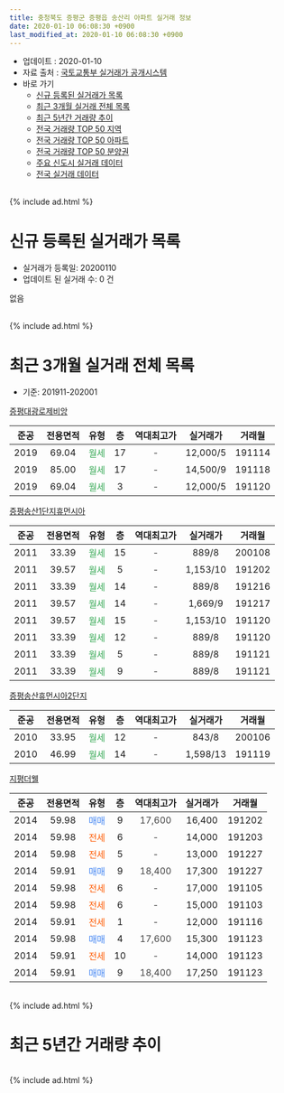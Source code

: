 ```yaml
---
title: 충청북도 증평군 증평읍 송산리 아파트 실거래 정보
date: 2020-01-10 06:08:30 +0900
last_modified_at: 2020-01-10 06:08:30 +0900
---
```


* 업데이트 : 2020-01-10
* 자료 출처 : [국토교통부 실거래가 공개시스템](http://rt.molit.go.kr)
* 바로 가기
    * [신규 등록된 실거래가 목록](#신규-등록된-실거래가-목록)
    * [최근 3개월 실거래 전체 목록](#최근-3개월-실거래-전체-목록)
    * [최근 5년간 거래량 추이](#최근-5년간-거래량-추이)
    * [전국 거래량 TOP 50 지역](https://inasie.github.io/apt-trade-info/최근-3개월-전국에서-가장-거래가-많이-발생한-지역)
    * [전국 거래량 TOP 50 아파트](https://inasie.github.io/apt-trade-info/최근-3개월-전국에서-가장-거래가-많이-발생한-아파트)
    * [전국 거래량 TOP 50 분양권](https://inasie.github.io/apt-trade-info/최근-3개월-전국에서-가장-거래가-많이-발생한-분양권)
    * [주요 신도시 실거래 데이터](https://inasie.github.io/apt-trade-info/주요-신도시)
    * [전국 실거래 데이터](https://inasie.github.io/apt-trade-info/전국)
<br>
{% include ad.html %}
<br>

# 신규 등록된 실거래가 목록
* 실거래가 등록일: 20200110
* 업데이트 된 실거래 수: 0 건

없음

<br>
{% include ad.html %}
<br>

# 최근 3개월 실거래 전체 목록
* 기준: 201911-202001


[증평대광로제비앙](https://search.naver.com/search.naver?query=%EC%B6%A9%EC%B2%AD%EB%B6%81%EB%8F%84+%EC%A6%9D%ED%8F%89%EA%B5%B0+%EC%A6%9D%ED%8F%89%EC%9D%8D+%EC%86%A1%EC%82%B0%EB%A6%AC+%EC%A6%9D%ED%8F%89%EB%8C%80%EA%B4%91%EB%A1%9C%EC%A0%9C%EB%B9%84%EC%95%99)

|준공|전용면적|유형|층|역대최고가|실거래가|거래월|
|:---:|:---:|:---:|:---:|:---:|:---:|:---:|
|2019|69.04|<span style="color:#34a853">월세</span>|17|<span style="color:#444444">-</span>|12,000/5|191114|
|2019|85.00|<span style="color:#34a853">월세</span>|17|<span style="color:#444444">-</span>|14,500/9|191118|
|2019|69.04|<span style="color:#34a853">월세</span>|3|<span style="color:#444444">-</span>|12,000/5|191120|

[증평송산1단지휴먼시아](https://search.naver.com/search.naver?query=%EC%B6%A9%EC%B2%AD%EB%B6%81%EB%8F%84+%EC%A6%9D%ED%8F%89%EA%B5%B0+%EC%A6%9D%ED%8F%89%EC%9D%8D+%EC%86%A1%EC%82%B0%EB%A6%AC+%EC%A6%9D%ED%8F%89%EC%86%A1%EC%82%B01%EB%8B%A8%EC%A7%80%ED%9C%B4%EB%A8%BC%EC%8B%9C%EC%95%84)

|준공|전용면적|유형|층|역대최고가|실거래가|거래월|
|:---:|:---:|:---:|:---:|:---:|:---:|:---:|
|2011|33.39|<span style="color:#34a853">월세</span>|15|<span style="color:#444444">-</span>|889/8|200108|
|2011|39.57|<span style="color:#34a853">월세</span>|5|<span style="color:#444444">-</span>|1,153/10|191202|
|2011|33.39|<span style="color:#34a853">월세</span>|14|<span style="color:#444444">-</span>|889/8|191216|
|2011|39.57|<span style="color:#34a853">월세</span>|14|<span style="color:#444444">-</span>|1,669/9|191217|
|2011|39.57|<span style="color:#34a853">월세</span>|15|<span style="color:#444444">-</span>|1,153/10|191120|
|2011|33.39|<span style="color:#34a853">월세</span>|12|<span style="color:#444444">-</span>|889/8|191120|
|2011|33.39|<span style="color:#34a853">월세</span>|5|<span style="color:#444444">-</span>|889/8|191121|
|2011|33.39|<span style="color:#34a853">월세</span>|9|<span style="color:#444444">-</span>|889/8|191121|

[증평송산휴먼시아2단지](https://search.naver.com/search.naver?query=%EC%B6%A9%EC%B2%AD%EB%B6%81%EB%8F%84+%EC%A6%9D%ED%8F%89%EA%B5%B0+%EC%A6%9D%ED%8F%89%EC%9D%8D+%EC%86%A1%EC%82%B0%EB%A6%AC+%EC%A6%9D%ED%8F%89%EC%86%A1%EC%82%B0%ED%9C%B4%EB%A8%BC%EC%8B%9C%EC%95%842%EB%8B%A8%EC%A7%80)

|준공|전용면적|유형|층|역대최고가|실거래가|거래월|
|:---:|:---:|:---:|:---:|:---:|:---:|:---:|
|2010|33.95|<span style="color:#34a853">월세</span>|12|<span style="color:#444444">-</span>|843/8|200106|
|2010|46.99|<span style="color:#34a853">월세</span>|14|<span style="color:#444444">-</span>|1,598/13|191119|

[지평더웰](https://search.naver.com/search.naver?query=%EC%B6%A9%EC%B2%AD%EB%B6%81%EB%8F%84+%EC%A6%9D%ED%8F%89%EA%B5%B0+%EC%A6%9D%ED%8F%89%EC%9D%8D+%EC%86%A1%EC%82%B0%EB%A6%AC+%EC%A7%80%ED%8F%89%EB%8D%94%EC%9B%B0)

|준공|전용면적|유형|층|역대최고가|실거래가|거래월|
|:---:|:---:|:---:|:---:|:---:|:---:|:---:|
|2014|59.98|<span style="color:#4285f3">매매</span>|9|<span style="color:#444444">17,600</span>|16,400|191202|
|2014|59.98|<span style="color:#ff5a00">전세</span>|6|<span style="color:#444444">-</span>|14,000|191203|
|2014|59.98|<span style="color:#ff5a00">전세</span>|5|<span style="color:#444444">-</span>|13,000|191227|
|2014|59.91|<span style="color:#4285f3">매매</span>|9|<span style="color:#444444">18,400</span>|17,300|191227|
|2014|59.98|<span style="color:#ff5a00">전세</span>|6|<span style="color:#444444">-</span>|17,000|191105|
|2014|59.98|<span style="color:#ff5a00">전세</span>|6|<span style="color:#444444">-</span>|15,000|191103|
|2014|59.91|<span style="color:#ff5a00">전세</span>|1|<span style="color:#444444">-</span>|12,000|191116|
|2014|59.98|<span style="color:#4285f3">매매</span>|4|<span style="color:#444444">17,600</span>|15,300|191123|
|2014|59.91|<span style="color:#ff5a00">전세</span>|10|<span style="color:#444444">-</span>|14,000|191123|
|2014|59.91|<span style="color:#4285f3">매매</span>|9|<span style="color:#444444">18,400</span>|17,250|191123|


<br>
{% include ad.html %}
<br>

# 최근 5년간 거래량 추이


<div style="width:100%;">
    <canvas id="deal_progress" height="200"></canvas>
</div>

<script>
new Chart(document.getElementById("deal_progress"), {
    type: 'line',
    data: {
        labels: ['201501','201502','201503','201504','201505','201506','201507','201508','201509','201510','201511','201512','201601','201602','201603','201604','201605','201606','201607','201608','201609','201610','201611','201612','201701','201702','201703','201704','201705','201706','201707','201708','201709','201710','201711','201712','201801','201802','201803','201804','201805','201806','201807','201808','201809','201810','201811','201812','201901','201902','201903','201904','201905','201906','201907','201908','201909','201910','201911','201912','202001'],
        datasets: [{
            label: '매매',
            pointRadius: 1,
            data: [2, 2, 2, 0, 3, 1, 0, 1, 1, 2, 4, 2, 1, 4, 3, 5, 5, 4, 5, 3, 2, 4, 6, 7, 2, 4, 2, 2, 2, 4, 3, 0, 0, 1, 4, 1, 2, 2, 4, 0, 2, 1, 4, 3, 1, 2, 2, 1, 4, 3, 2, 1, 2, 1, 1, 2, 4, 5, 2, 2, 0],
            borderColor: "rgba(255, 201, 14, 1)",
            backgroundColor: "rgba(255, 201, 14, 0.5)",
            fill: false,
            lineTension: 0
        },{
            label: '전월세',
            pointRadius: 1,
            data: [18, 10, 3, 4, 2, 4, 0, 1, 4, 4, 5, 4, 3, 6, 2, 18, 2, 3, 4, 2, 10, 5, 11, 9, 3, 1, 4, 0, 5, 5, 7, 2, 2, 4, 6, 0, 8, 6, 5, 4, 8, 5, 6, 0, 2, 8, 2, 3, 5, 19, 30, 27, 9, 5, 19, 7, 34, 8, 12, 5, 2],
            borderColor: "rgba(0, 141, 185, 1)",
            backgroundColor: "rgba(0, 141, 185, 0.5)",
            fill: false,
            lineTension: 0
        }
        ]
    },
    options: {
        responsive: true,
        title: {
            display: false
        },
        tooltips: {
            mode: 'index',
            intersect: false
        },
        hover: {
            mode: 'nearest',
            intersect: true
        },
        scales: {
            xAxes: [{
                display: true,
                scaleLabel: {
                    display: true,
                    labelString: '년/월'
                }
            }],
            yAxes: [{
                display: true,
                ticks: {
                    suggestedMin: 0,
                },
                scaleLabel: {
                    display: true,
                    labelString: '실거래 수'
                }
            }]
        }
    }
});

</script>


<br>
{% include ad.html %}
<br>

